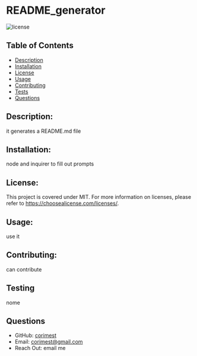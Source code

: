 # README_generator
  ![license](https://img.shields.io/badge/license-MIT-red.svg?style=for-the-badge&logo=appveyor)

  ## Table of Contents
  - [Description](#description)
  - [Installation](#installation)
  - [License](#license)
  - [Usage](#usage)
  - [Contributing](#contributing)
  - [Tests](#tests)
  - [Questions](#questions)

  ## Description: 
  it generates a README.md file
  ## Installation:
  node and inquirer to fill out prompts
  ## License: 
  This project is covered under MIT.
  For more information on licenses, please refer to https://choosealicense.com/licenses/.
  ## Usage: 
  use it
  ## Contributing: 
  can contribute
  ## Testing
  nome
  ## Questions
  - GitHub: [corimest](https://github.com/corimest)
  - Email: [corimest@gmail.com](mailto:user@example.com)
  - Reach Out: email me

